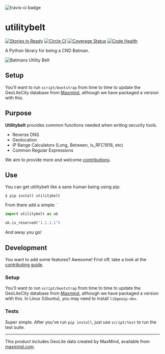 ![travis-ci badge](https://travis-ci.org/yolothreat/utilitybelt.svg?branch=master)

utilitybelt
===========

[![Stories in Ready](https://badge.waffle.io/yolothreat/utilitybelt.svg?label=ready&title=Ready)](http://waffle.io/yolothreat/utilitybelt)
[![Circle CI](https://circleci.com/gh/yolothreat/utilitybelt.svg?style=svg)](https://circleci.com/gh/yolothreat/utilitybelt)
[![Coverage Status](https://coveralls.io/repos/yolothreat/utilitybelt/badge.svg)](https://coveralls.io/r/yolothreat/utilitybelt)
[![Code Health](https://landscape.io/github/yolothreat/utilitybelt/master/landscape.svg?style=flat)](https://landscape.io/github/yolothreat/utilitybelt/master)

A Python library for being a CND Batman.

![Batmans Utility Belt](http://cdn.ttgtmedia.com/ITKE/uploads/blogs.dir/141/files/2010/04/batmans-utility-belt.jpg)

## Setup
You'll want to run ```script/bootstrap``` from time to time to update the GeoLiteCity database from [Maxmind](https://www.maxmind.com/en/home), although we have packaged a version with this.

## Purpose
__Utilitybelt__ provides common functions needed when writing security tools.

- Reverse DNS
- Geolocation
- IP Range Calculators (Long, Between, is_RFC1918, etc)
- Common Regular Expressions

We aim to provide more and welcome [contributions](/CONTRIBUTING.md).

## Use

You can get utilitybelt like a sane human being using pip:

```
$ pip install utilitybelt
```

From there add a simple:
`
```python
import utilitybelt as ub

ub.is_reserved("1.1.1.1")
```

And away you go!

## Development

You want to add some features? Awesome! First off, take a look at the [contributing guide](/CONTRIBUTING.md).

### Setup
You'll want to run ```script/bootstrap``` from time to time to update the GeoLiteCity database from [Maxmind](https://www.maxmind.com/en/home), although we have packaged a version with this. In Linux (Ubuntu), you may need to install ```libgeoip-dev```.

### Tests
Super simple. After you've run ```pip install```, just use ```script/test``` to run the test suite.

---


This product includes GeoLite data created by MaxMind, available from [maxmind.com](http://www.maxmind.com).
